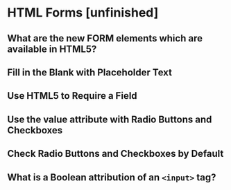 # HTML Forms \[unfinished\]

## What are the new FORM elements which are available in HTML5?

## Fill in the Blank with Placeholder Text

## Use HTML5 to Require a Field

## Use the value attribute with Radio Buttons and Checkboxes

## Check Radio Buttons and Checkboxes by Default

## What is a Boolean attribution of an `<input>` tag?

## 

